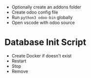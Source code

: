 

 - Optionally create an addons folder
 - Create odoo config file
 - Run `python3 odoo-bin` globally
 - Open vscode with odoo source



# Database Init Script
 - Create Docker if doesn't exist
 - Restart
 - Stop
 - Remove